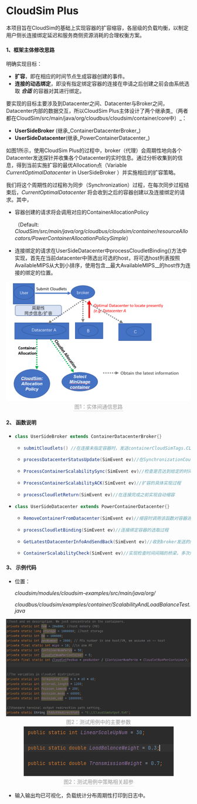 # CloudSim Plus #

本项目旨在CloudSim的基础上实现容器的扩容缩容，各层级的负载均衡，以制定用户侧长连接绑定延迟和服务商侧资源消耗的合理权衡方案。

#### 1、框架主体修改思路

明确实现目标：

- __扩容__，即在相应的时间节点生成容器创建的事件。
- __连接的动态绑定__，即没有指定绑定容器的连接在申请之后创建之前会由系统选取 ___合适___ 的容器对其进行绑定。

要实现的目标主要涉及到Datacenter之间、Datacenter与Broker之间，Datacenter内部的数据交互，所以CloudSim Plus主体设计了两个继承类_（两者都在CloudSim/src/main/java/org/cloudbus/cloudsim/container/core中）_：

- __UserSideBroker__ (继承_ContainerDatacenterBroker_)
- __UserSideDatacenter__(继承_PowerContainerDatacenter_)

如图1所示，使用CloudSim Plus的过程中，broker（代理）会周期性地向各个Datacenter发送探针并收集各个Datacenter的实时信息。通过分析收集到的信息，得到当前实施扩容的最优Allocation点（Variable _CurrentOptimalDatacenter_ in UserSideBroker ）并实施相应的扩容策略。

我们将这个周期性的过程称为同步（Synchronization）过程，在每次同步过程结束后，_CurrentOptimalDatacenter_ 将会收到之后的容器创建以及连接绑定的请求。其中，

- 容器创建的请求将会调用对应的ContainerAllocationPolicy

  （Default: _CloudSim/src/main/java/org/cloudbus/cloudsim/container/resourceAllocators/PowerContainerAllocationPolicySimple_）

- 连接绑定的请求在UserSideDatacenter中processCloudletBinding()方法中实现，首先在当前datacenter中筛选出可选的host，将可选host列表按照AvailableMIPS从大到小排序，使用包含__最大AvailableMIPS__的host作为连接的绑定的位置。

<center>    
    <img style="zoom:60%;"  src="./README/framework.png">    
    <br>    
    <div style="color:orange; border-bottom: 1px solid #d9d9d9;    display: inline-block;    color: #999;    padding: 2px;">图1：实体间通信思路</div> 
</center>

#### 2、 函数说明

- ```java
  class UserSideBroker extends ContainerDatacenterBroker{}
  ```

  - ```java
    submitCloudlets() //在连接未指定容器时，发送containerCloudSimTags.CLOUDLET_BINDING，延迟是clt.getExecStartTime()
    ```

  - ```java
    processDatacenterStatusUpdate(SimEvent ev)//在SynchronizationCount数量达到数据中心数量时，同步更新数据
    ```

  - ```java
    ProcessContainerScalabilitySync(SimEvent ev)//检查是否达到给定的时间间隔，如果未达到就等待；达到了就发送ack请求
    ```

  - ```java
    ProcessContainerScalabilityACK(SimEvent ev)//扩容的具体实现过程
    ```

  - ```java
    processCloudletReturn(SimEvent ev)//在连接完成之前实现自动缩容
    ```

- ```java
  class UserSideDatacenter extends PowerContainerDatacenter{}
  ```

  - ```java
    RemoveContainerFromDatacenter(SimEvent ev)//缩容时调用该函数对容器进行清除
    ```

  - ```java
    processCloudletBinding(SimEvent ev)//连接绑定容器的选取过程
    ```

  - ```java
    GetLatestDatacenterInfoAndSendBack(SimEvent ev)//收到broker发送的同步探针后收集该数据中心数据整理并发送给broker
    ```

  - ```java
    ContainerScalabilityCheck(SimEvent ev)//实现检查时间间隔的桥梁，多次触发。
    ```

#### 3、 示例代码

- 位置：

  _cloudsim/modules/cloudsim-examples/src/main/java/org/_

  _cloudbus/cloudsim/examples/container/ScalabilityAndLoadBalanceTest.java_

<center>    
    <img style="zoom:100%;"  src="./README/variables.png">    
    <br>    
    <div style="color:orange; border-bottom: 1px solid #d9d9d9;    display: inline-block;    color: #999;    padding: 2px;">图2：测试用例中的主要参数</div> 
</center>

<center>    
    <img style="zoom:100%;"  src="./README/HyperParameter.PNG">    
    <br>    
    <div style="color:orange; border-bottom: 1px solid #d9d9d9;    display: inline-block;    color: #999;    padding: 2px;">图2：测试用例中策略相关超参</div> 
</center>

- 输入输出均已可视化，负载统计分布周期性打印到日志中。